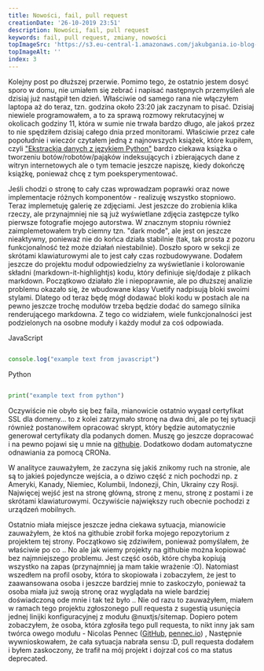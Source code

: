 ```yaml
---
title: Nowości, fail, pull request
creationDate: '26-10-2019 23:51'
description: Nowości, fail, pull request
keywords: fail, pull request, zmiany, nowości
topImageSrc: 'https://s3.eu-central-1.amazonaws.com/jakubgania.io-blog-data/26-10-2019-nowosci-fail-pull-request/top-image.png'
topImageAlt: ''
index: 3
---
```


Kolejny post po dłuższej przerwie. Pomimo tego, że ostatnio jestem dosyć sporo w
domu, nie umiałem się zebrać i napisać następnych przemyśleń ale dzisiaj już
nastąpił ten dzień. Właściwie od samego rana nie włączyłem laptopa aż do teraz,
tzn. godzina około 23:20 jak zaczynam to pisać. Dzisiaj niewiele programowałem,
a to za sprawą rozmowy rekrutacyjnej w okolicach godziny 11, która w sumie nie
trwała bardzo długo, ale jakoś przez to nie spędziłem dzisiaj całego dnia przed
monitorami. Właściwie przez całe popołudnie i wieczór czytałem jedną z najnowszych
książek, które kupiłem, czyli
["Ekstrackja danych z językiem Python"](https://helion.pl/ksiazki/ekstrakcja-danych-z-jezykiem-python-pozyskiwanie-danych-z-internetu-wydanie-ii-ryan-mitchell,ekspy2.htm#format/d) 
bardzo ciekawa książka o tworzeniu botów/robotów/pająków indeksujących i
zbierających dane
z witryn internetowych ale o tym temacie jeszcze napiszę, kiedy dokończę książkę,
ponieważ chcę z tym poeksperymentować. 

Jeśli chodzi o stronę to cały czas wprowadzam poprawki oraz nowe implementacje
różnych komponentów - realizuję wszystko stopniowo. Teraz implemetuję galerię ze
zdjęciami. Jest jeszcze do zrobienia klika rzeczy, ale przynajmniej nie są już
wyświetlane zdjęcia zastępcze tylko pierwsze fotografie mojego autorstwa.
W znacznym stopniu również zaimplemetowałem tryb ciemny tzn. "dark mode", ale
jest on jeszcze nieaktywny, ponieważ nie do końca działa stabilnie
(tak, tak prosta z pozoru funkcjonalność też może działań niestabilnie).
Doszło sporo w sekcji ze skrótami klawiaturowymi ale to jest cały czas rozbudowywane.
Dodałem jeszcze do projektu moduł odpowiedzielny za wyświetlanie i kolorowanie
składni (markdown-it-highlightjs) kodu, który definiuje się/dodaje z plikach markdown.
Początkowo działało źle i niepoprawnie, ale po dłuższej analizie problemu okazało
się, że wbudowane klasy Vuetify nadpisują bloki <code></code> swoimi stylami.
Dlatego od teraz będę mógł dodawać bloki kodu w postach ale na pewno jeszcze
trochę modułów trzeba będzie dodać do samego silnika renderującego markdowna.
Z tego co widziałem, wiele funkcjonalności jest podzielonych na osobne moduły i
każdy moduł za coś odpowiada.

JavaScript

```javascript

console.log("example text from javascript")
```

Python

```python

print("example text from python")
```

Oczywiście nie obyło się bez faila, mianowicie ostatnio wygasł certyfikat SSL
dla domeny... to z kolei zatrzymało stronę na dwa dni, ale po tej sytuacji
również postanowiłem opracować skrypt, który będzie automatycznie generował
certyfikaty dla podanych domen. Muszę go jeszcze dopracować i na pewno pojawi
się u mnie na [githubie](https://github.com/jakubgania).
Dodatkowo dodam automatyczne odnawiania za pomocą CRONa.

W analityce zauważyłem, że zaczyna się jakiś znikomy ruch na stronie, ale są to
jakieś pojedyncze wejścia, a o dziwo część z nich pochodzi np. z Ameryki, Kanady,
Niemiec, Kolumbii, Indonezji, Chin, Ukrainy czy Rosji. Najwięcej wejść jest na
stronę główną, stronę z menu, stronę z postami i ze skrótami klawiaturowymi.
Oczywiście największy ruch obecnie pochodzi z urządzeń mobilnych.

Ostatnio miała miejsce jeszcze jedna ciekawa sytuacja, mianowicie zauważyłem,
że ktoś na githubie zrobił forka mojego repozytorium z projektem tej strony.
Początkowo się zdziwiłem, ponieważ pomyślałem, że właściwie po co .. No ale jak
wiemy projekty na githubie można kopiować bez najmniejszego problemu. Jest część
osób, które chyba kopiują wszystko na zapas (przynajmniej ja mam takie wrażenie :O).
Natomiast wszedłem na profil osoby, która to skopiowała i zobaczyłem, że jest to
zaawansowana osoba i jeszcze bardziej mnie to zaskoczyło, ponieważ ta osoba miała
już swoją stronę oraz wyglądała na wiele bardziej doświadczoną ode mnie i tak
też było .. Nie od razu to zauważyłem, miałem w ramach tego projektu zgłoszonego
pull requesta z sugestią usunięcia jednej linijki konfiguracyjnej z modułu
@nuxtjs/sitemap. Dopiero potem zobaczyłem, że osoba, która zgłosiła tego pull
requesta, to nikt inny jak sam twórca owego modułu - Nicolas Pennec
([GitHub](https://github.com/NicoPennec), [pennec.io](https://pennec.io/)) ,
Następnie wywnioskowałem, że cała sytuacja nabrała sensu :D, pull requesta dodałem
i byłem zaskoczony, że trafił na mój projekt i dojrzał coś co ma status deprecated.
